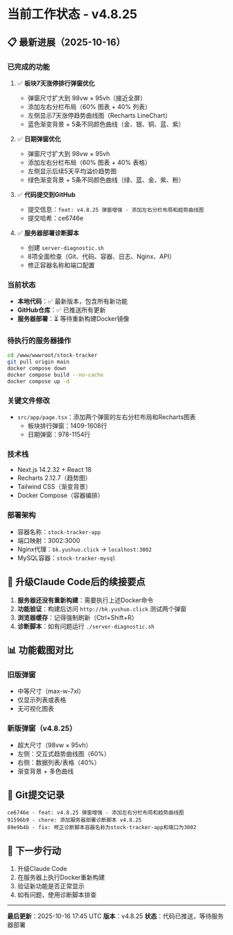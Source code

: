 # 当前工作状态 - v4.8.25

## 📋 最新进展（2025-10-16）

### 已完成的功能
1. ✅ **板块7天涨停排行弹窗优化**
   - 弹窗尺寸扩大到 98vw × 95vh（接近全屏）
   - 添加左右分栏布局（60% 图表 + 40% 列表）
   - 左侧显示7天涨停趋势曲线图（Recharts LineChart）
   - 蓝色渐变背景 + 5条不同颜色曲线（金、银、铜、蓝、紫）

2. ✅ **日期弹窗优化**
   - 弹窗尺寸扩大到 98vw × 95vh
   - 添加左右分栏布局（60% 图表 + 40% 表格）
   - 左侧显示后续5天平均溢价趋势图
   - 绿色渐变背景 + 5条不同颜色曲线（绿、蓝、金、紫、粉）

3. ✅ **代码提交到GitHub**
   - 提交信息：`feat: v4.8.25 弹窗增强 - 添加左右分栏布局和趋势曲线图`
   - 提交哈希：ce6746e

4. ✅ **服务器部署诊断脚本**
   - 创建 `server-diagnostic.sh`
   - 8项全面检查（Git、代码、容器、日志、Nginx、API）
   - 修正容器名称和端口配置

### 当前状态
- **本地代码**：✅ 最新版本，包含所有新功能
- **GitHub仓库**：✅ 已推送所有更新
- **服务器部署**：⏳ 等待重新构建Docker镜像

### 待执行的服务器操作
```bash
cd /www/wwwroot/stock-tracker
git pull origin main
docker compose down
docker compose build --no-cache
docker compose up -d
```

### 关键文件修改
- `src/app/page.tsx`：添加两个弹窗的左右分栏布局和Recharts图表
  - 板块排行弹窗：1409-1608行
  - 日期弹窗：978-1154行

### 技术栈
- Next.js 14.2.32 + React 18
- Recharts 2.12.7（趋势图）
- Tailwind CSS（渐变背景）
- Docker Compose（容器编排）

### 部署架构
- 容器名称：`stock-tracker-app`
- 端口映射：3002:3000
- Nginx代理：`bk.yushuo.click` → `localhost:3002`
- MySQL容器：`stock-tracker-mysql`

## 🔄 升级Claude Code后的续接要点

1. **服务器还没有重新构建**：需要执行上述Docker命令
2. **功能验证**：构建后访问 `http://bk.yushuo.click` 测试两个弹窗
3. **浏览器缓存**：记得强制刷新（Ctrl+Shift+R）
4. **诊断脚本**：如有问题运行 `./server-diagnostic.sh`

## 📊 功能截图对比

### 旧版弹窗
- 中等尺寸（max-w-7xl）
- 仅显示列表或表格
- 无可视化图表

### 新版弹窗（v4.8.25）
- 超大尺寸（98vw × 95vh）
- 左侧：交互式趋势曲线图（60%）
- 右侧：数据列表/表格（40%）
- 渐变背景 + 多色曲线

## 📝 Git提交记录
```
ce6746e - feat: v4.8.25 弹窗增强 - 添加左右分栏布局和趋势曲线图
91596b9 - chore: 添加服务器部署诊断脚本 v4.8.25
89e9b4b - fix: 修正诊断脚本容器名称为stock-tracker-app和端口为3002
```

## 🎯 下一步行动
1. 升级Claude Code
2. 在服务器上执行Docker重新构建
3. 验证新功能是否正常显示
4. 如有问题，使用诊断脚本排查

---
**最后更新**：2025-10-16 17:45 UTC
**版本**：v4.8.25
**状态**：代码已推送，等待服务器部署

